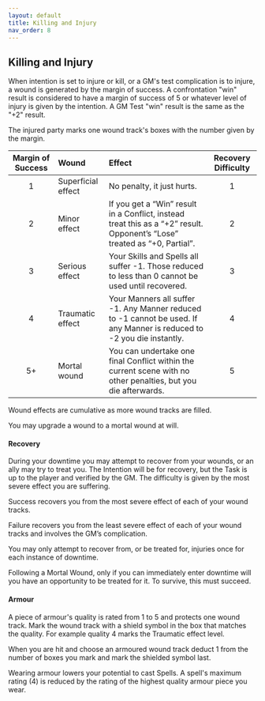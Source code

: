 ```yaml
---
layout: default
title: Killing and Injury
nav_order: 8
---
```

## Killing and Injury

When intention is set to injure or kill, or a GM's test complication is to injure, a wound is generated by the margin of success.  A confrontation "win" result is considered to have a margin of success of 5 or whatever level of injury is given by the intention. A GM Test "win" result is the same as the "+2" result. 

The injured party marks one wound track's boxes with the number given by the margin. 

|Margin of Success |Wound |Effect |Recovery Difficulty |
|:---:|:---|:---|:---:|
|1 | Superficial effect | No penalty, it just hurts. |1 |
|2 | Minor effect |If you get a “Win” result in a Conflict, instead treat this as a “+2” result. Opponent’s “Lose” treated as “+0, Partial”. |2 |
|3 | Serious effect |Your Skills and Spells all suffer -1. Those reduced to less than 0 cannot be used until recovered. |3 |
|4 | Traumatic effect |Your Manners all suffer -1. Any Manner reduced to -1 cannot be used. If any Manner is reduced to -2 you die instantly. |4 |
|5+ | Mortal wound |You can undertake one final Conflict within the current scene with no other penalties, but you die afterwards. |5 |

Wound effects are cumulative as more wound tracks are filled.

You may upgrade a wound to a mortal wound at will. 

#### Recovery

During your downtime you may attempt to recover from your wounds, or an ally may try to treat you. The Intention will be for recovery, but the Task is up to the player and verified by the GM. The difficulty is given by the most severe effect you are suffering.

Success recovers you from the most severe effect of each of your wound tracks.

Failure recovers you from the least severe effect of each of your wound tracks and involves the GM’s complication.

You may only attempt to recover from, or be treated for, injuries once for each instance of downtime.

Following a Mortal Wound, only if you can immediately enter downtime will you have an opportunity to be treated for it. To survive, this must succeed.

#### Armour

A piece of armour's quality is rated from 1 to 5 and protects one wound track. Mark the wound track with a shield symbol in the box that matches the quality. For example quality 4 marks the Traumatic effect level.

When you are hit and choose an armoured wound track deduct 1 from the number of boxes you mark and mark the shielded symbol last.

Wearing armour lowers your potential to cast Spells. A spell's maximum rating (4) is reduced by the rating of the highest quality armour piece you wear.
